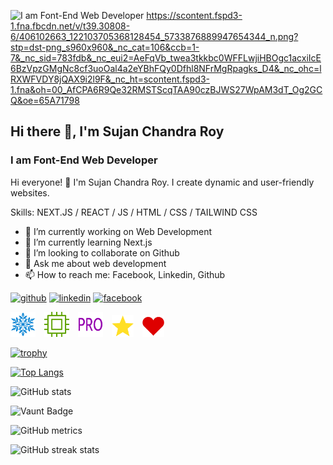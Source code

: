 ![I am Font-End Web Developer](https://scontent.fspd3-1.fna.fbcdn.net/v/t39.30808-6/406102663_122103705368128454_5733876889947654344_n.png?stp=dst-png_s960x960&_nc_cat=106&ccb=1-7&_nc_sid=783fdb&_nc_ohc=F34uiOS9YNQAX9A9tJh&_nc_ht=scontent.fspd3-1.fna&oh=00_AfCF-ZiliQXMhgxHtXZMyqt8ZCleC8Esm9HoNE-4AzaSBw&oe=65954B58)
https://scontent.fspd3-1.fna.fbcdn.net/v/t39.30808-6/406102663_122103705368128454_5733876889947654344_n.png?stp=dst-png_s960x960&_nc_cat=106&ccb=1-7&_nc_sid=783fdb&_nc_eui2=AeFqVb_twea3tkkbc0WFFLwjiHBOgc1acxiIcE6BzVpzGMgNc8cf3uoOal4a2eYBhFQy0Dfhl8NFrMgRpagks_D4&_nc_ohc=lRXWFVDY8jQAX9i2l9F&_nc_ht=scontent.fspd3-1.fna&oh=00_AfCPA6R9Qe32RMSTScqTAA90czBJWS27WpAM3dT_Og2GCQ&oe=65A71798

## Hi there 👋, I'm Sujan Chandra Roy
### I am Font-End Web Developer





Hi everyone! 👋 I'm Sujan Chandra Roy. I create dynamic and user-friendly websites.

Skills: NEXT.JS / REACT / JS / HTML / CSS / TAILWIND CSS

- 🔭 I’m currently working on Web Development 
- 🌱 I’m currently learning Next.js 
- 👯 I’m looking to collaborate on Github 
- 💬 Ask me about web development 
- 📫 How to reach me: Facebook, Linkedin, Github 

[<img src='https://cdn.jsdelivr.net/npm/simple-icons@3.0.1/icons/github.svg' alt='github' height='40'>](https://github.com/sujanchandraroyr)  [<img src='https://cdn.jsdelivr.net/npm/simple-icons@3.0.1/icons/linkedin.svg' alt='linkedin' height='40'>](https://www.linkedin.com/in/sujanchandraroyr/)  [<img src='https://cdn.jsdelivr.net/npm/simple-icons@3.0.1/icons/facebook.svg' alt='facebook' height='40'>](https://www.facebook.com/sujanchandraroyR)  

<a href='https://archiveprogram.github.com/'><img src='https://raw.githubusercontent.com/acervenky/animated-github-badges/master/assets/acbadge.gif' width='40' height='40'></a> <a href='https://docs.github.com/en/developers'><img src='https://raw.githubusercontent.com/acervenky/animated-github-badges/master/assets/devbadge.gif' width='40' height='40'></a> <a href='https://github.com/pricing'><img src='https://raw.githubusercontent.com/acervenky/animated-github-badges/master/assets/pro.gif' width='40' height='40'></a> <a href='https://stars.github.com/'><img src='https://raw.githubusercontent.com/acervenky/animated-github-badges/master/assets/starbadge.gif' width='35' height='35'></a> <a href='https://docs.github.com/en/github/supporting-the-open-source-community-with-github-sponsors'><img src='https://raw.githubusercontent.com/acervenky/animated-github-badges/master/assets/sponsorbadge.gif' width='35' height='35'></a> 

[![trophy](https://github-profile-trophy.vercel.app/?username=sujanchandraroyr)](https://github.com/ryo-ma/github-profile-trophy)

[![Top Langs](https://github-readme-stats.vercel.app/api/top-langs/?username=sujanchandraroyr)](https://github.com/anuraghazra/github-readme-stats)

![GitHub stats](https://github-readme-stats.vercel.app/api?username=sujanchandraroyr&show_icons=true&count_private=true)  

![Vaunt Badge](https://api.vaunt.dev/v1/github/entities/sujanchandraroyr/contributions?format=svg&private=true)  

![GitHub metrics](https://metrics.lecoq.io/sujanchandraroyr)  

![GitHub streak stats](https://streak-stats.demolab.com/?user=sujanchandraroyr)  


